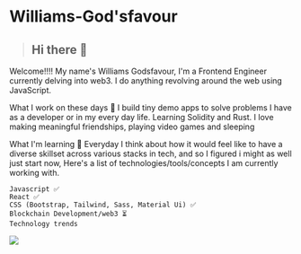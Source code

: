 # Williams-God'sfavour

> ## Hi there 👋

Welcome!!!! My name's Williams Godsfavour, I'm a Frontend Engineer currently delving into web3. I do anything revolving around the web using JavaScript.

What I work on these days 💼
 I build tiny demo apps to solve problems I have as a developer or in my every day life.  Learning Solidity and Rust. I love making meaningful friendships, playing video games and sleeping

What I'm learning 📖
Everyday I think about how it would feel like to have a diverse skillset across various stacks in tech, and so I figured i might as well just start now, Here's a list of technologies/tools/concepts I am currently working with.

```
Javascript ✅
React ✅
CSS (Bootstrap, Tailwind, Sass, Material Ui) ✅
Blockchain Development/web3 ⏳
Technology trends
```
![](https://komarev.com/ghpvc/?GodsfavourWiliiams)

